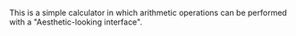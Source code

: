 This is a simple calculator in which arithmetic operations can be performed with a "Aesthetic-looking interface".
